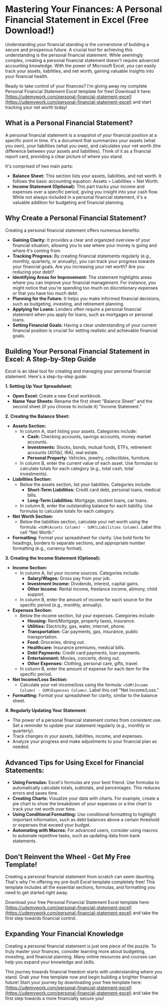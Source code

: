 # Mastering Your Finances: A Personal Financial Statement in Excel (Free Download!)

Understanding your financial standing is the cornerstone of building a secure and prosperous future. A crucial tool for achieving this understanding is the personal financial statement. While seemingly complex, creating a personal financial statement doesn't require advanced accounting knowledge. With the power of Microsoft Excel, you can easily track your assets, liabilities, and net worth, gaining valuable insights into your financial health.

Ready to take control of your finances? I'm giving away my complete Personal Financial Statement Excel template for free! Download it here: [https://udemywork.com/personal-financial-statement-excel](https://udemywork.com/personal-financial-statement-excel) and start tracking your net worth today!

## What is a Personal Financial Statement?

A personal financial statement is a snapshot of your financial position at a specific point in time. It's a document that summarizes your assets (what you own), your liabilities (what you owe), and calculates your net worth (the difference between your assets and liabilities). Think of it as a financial report card, providing a clear picture of where you stand.

It's comprised of two main parts:

*   **Balance Sheet:** This section lists your assets, liabilities, and net worth. It follows the basic accounting equation: Assets = Liabilities + Net Worth.
*   **Income Statement (Optional):** This part tracks your income and expenses over a specific period, giving you insight into your cash flow. While not always included in a personal financial statement, it's a valuable addition for budgeting and financial planning.

## Why Create a Personal Financial Statement?

Creating a personal financial statement offers numerous benefits:

*   **Gaining Clarity:** It provides a clear and organized overview of your financial situation, allowing you to see where your money is going and where it's coming from.
*   **Tracking Progress:** By creating financial statements regularly (e.g., monthly, quarterly, or annually), you can track your progress towards your financial goals. Are you increasing your net worth? Are you reducing your debt?
*   **Identifying Areas for Improvement:** The statement highlights areas where you can improve your financial management. For instance, you might notice that you're spending too much on discretionary expenses or that you have too much debt.
*   **Planning for the Future:** It helps you make informed financial decisions, such as budgeting, investing, and retirement planning.
*   **Applying for Loans:** Lenders often require a personal financial statement when you apply for loans, such as mortgages or personal loans.
*   **Setting Financial Goals:** Having a clear understanding of your current financial position is crucial for setting realistic and achievable financial goals.

## Building Your Personal Financial Statement in Excel: A Step-by-Step Guide

Excel is an ideal tool for creating and managing your personal financial statement. Here's a step-by-step guide:

**1. Setting Up Your Spreadsheet:**

*   **Open Excel:** Create a new Excel workbook.
*   **Name Your Sheets:** Rename the first sheet "Balance Sheet" and the second sheet (if you choose to include it) "Income Statement."

**2. Creating the Balance Sheet:**

*   **Assets Section:**
    *   In column A, start listing your assets. Categories include:
        *   **Cash:** Checking accounts, savings accounts, money market accounts.
        *   **Investments:** Stocks, bonds, mutual funds, ETFs, retirement accounts (401(k), IRA), real estate.
        *   **Personal Property:** Vehicles, jewelry, collectibles, furniture.
    *   In column B, enter the current value of each asset. Use formulas to calculate totals for each category (e.g., total cash, total investments).
*   **Liabilities Section:**
    *   Below the assets section, list your liabilities. Categories include:
        *   **Short-Term Liabilities:** Credit card debt, personal loans, medical bills.
        *   **Long-Term Liabilities:** Mortgage, student loans, car loans.
    *   In column B, enter the outstanding balance for each liability. Use formulas to calculate totals for each category.
*   **Net Worth Section:**
    *   Below the liabilities section, calculate your net worth using the formula: `=SUM(Assets Column) - SUM(Liabilities Column)`. Label this cell "Net Worth."
*   **Formatting:** Format your spreadsheet for clarity. Use bold fonts for headings, borders to separate sections, and appropriate number formatting (e.g., currency format).

**3. Creating the Income Statement (Optional):**

*   **Income Section:**
    *   In column A, list your income sources. Categories include:
        *   **Salary/Wages:** Gross pay from your job.
        *   **Investment Income:** Dividends, interest, capital gains.
        *   **Other Income:** Rental income, freelance income, alimony, child support.
    *   In column B, enter the amount of income for each source for the specific period (e.g., monthly, annually).
*   **Expenses Section:**
    *   Below the income section, list your expenses. Categories include:
        *   **Housing:** Rent/Mortgage, property taxes, insurance.
        *   **Utilities:** Electricity, gas, water, internet, phone.
        *   **Transportation:** Car payments, gas, insurance, public transportation.
        *   **Food:** Groceries, dining out.
        *   **Healthcare:** Insurance premiums, medical bills.
        *   **Debt Payments:** Credit card payments, loan payments.
        *   **Entertainment:** Movies, concerts, dining out.
        *   **Other Expenses:** Clothing, personal care, gifts, travel.
    *   In column B, enter the amount of expense for each item for the specific period.
*   **Net Income/Loss Section:**
    *   Calculate your net income/loss using the formula: `=SUM(Income Column) - SUM(Expenses Column)`. Label this cell "Net Income/Loss."
*   **Formatting:** Format your spreadsheet for clarity, similar to the balance sheet.

**4. Regularly Updating Your Statement:**

*   The power of a personal financial statement comes from consistent use. Set a reminder to update your statement regularly (e.g., monthly or quarterly).
*   Track changes in your assets, liabilities, income, and expenses.
*   Analyze your progress and make adjustments to your financial plan as needed.

## Advanced Tips for Using Excel for Financial Statements:

*   **Using Formulas:** Excel's formulas are your best friend. Use formulas to automatically calculate totals, subtotals, and percentages. This reduces errors and saves time.
*   **Creating Charts:** Visualize your data with charts. For example, create a pie chart to show the breakdown of your expenses or a line chart to track your net worth over time.
*   **Using Conditional Formatting:** Use conditional formatting to highlight important information, such as debt balances above a certain threshold or expenses that exceed your budget.
*   **Automating with Macros:** For advanced users, consider using macros to automate repetitive tasks, such as updating data from bank statements.

## Don't Reinvent the Wheel - Get My Free Template!

Creating a personal financial statement from scratch can seem daunting. That's why I'm offering my pre-built Excel template completely free! This template includes all the essential sections, formulas, and formatting you need to get started right away.

Download your free Personal Financial Statement Excel template here: [https://udemywork.com/personal-financial-statement-excel](https://udemywork.com/personal-financial-statement-excel) and take the first step towards financial control.

## Expanding Your Financial Knowledge

Creating a personal financial statement is just one piece of the puzzle. To truly master your finances, consider learning more about budgeting, investing, and financial planning. Many online resources and courses can help you expand your knowledge and skills.

This journey towards financial freedom starts with understanding where you stand. Grab your free template now and begin building a brighter financial future! Start your journey by downloading your free template here: [https://udemywork.com/personal-financial-statement-excel](https://udemywork.com/personal-financial-statement-excel) and take the first step towards a more financially secure you!
